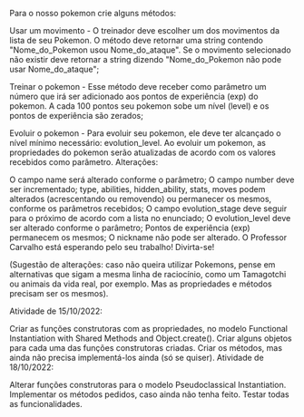Para o nosso pokemon crie alguns métodos:

 Usar um movimento - O treinador deve escolher um dos movimentos da lista de seu Pokemon. O método deve retornar uma string contendo "Nome_do_Pokemon usou Nome_do_ataque". Se o movimento selecionado não existir deve retornar a string dizendo "Nome_do_Pokemon não pode usar Nome_do_ataque";

 Treinar o pokemon - Esse método deve receber como parâmetro um número que irá ser adicionado aos pontos de experiência (exp) do pokemon. A cada 100 pontos seu pokemon sobe um nível (level) e os pontos de experiência são zerados;

 Evoluir o pokemon - Para evoluir seu pokemon, ele deve ter alcançado o nível mínimo necessário: evolution_level. Ao evoluir um pokemon, as propriedades do pokemon serão atualizadas de acordo com os valores recebidos como parâmetro. Alterações:

O campo name será alterado conforme o parâmetro;
O campo number deve ser incrementado;
type, abilities, hidden_ability, stats, moves podem alterados (acrescentando ou removendo) ou permanecer os mesmos, conforme os parâmetros recebidos;
O campo evolution_stage deve seguir para o próximo de acordo com a lista no enunciado;
O evolution_level deve ser alterado conforme o parâmetro;
Pontos de experiência (exp) permanecem os mesmos;
O nickname não pode ser alterado.
O Professor Carvalho está esperando pelo seu trabalho! Divirta-se!

(Sugestão de alterações: caso não queira utilizar Pokemons, pense em alternativas que sigam a mesma linha de raciocínio, como um Tamagotchi ou animais da vida real, por exemplo. Mas as propriedades e métodos precisam ser os mesmos).

Atividade de 15/10/2022:

Criar as funções construtoras com as propriedades, no modelo Functional Instantiation with Shared Methods and Object.create().
Criar alguns objetos para cada uma das funções construtoras criadas.
Criar os métodos, mas ainda não precisa implementá-los ainda (só se quiser).
Atividade de 18/10/2022:

Alterar funções construtoras para o modelo Pseudoclassical Instantiation.
Implementar os métodos pedidos, caso ainda não tenha feito.
Testar todas as funcionalidades.
